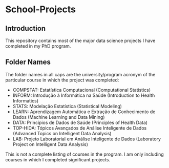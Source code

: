 # School-Projects

## Introduction

This repository contains most of the major data science projects I have completed in my PhD program. 

## Folder Names

The folder names in all caps are the university/program acronym of the particular course in which the project was completed:

- COMPSTAT: Estatística Computacional (Computational Statistics)
- INFORM: Introdução à Informática na Saúde (Introduction to Health Informatics)
- STATS: Modelação Estatística (Statistical Modeling)
- LEARN: Aprendizagem Automática e Extração de Conhecimento de Dados (Machine Learning and Data Mining)
- DATA: Princípios de Dados de Saúde (Principles of Health Data)
- TOP-HIDA: Tópicos Avançados de Análise Inteligente de Dados (Advanced Topics on Intelligent Data Analysis)
- LAB: Projeto Laboratorial em Análise Inteligente de Dados (Laboratory Project on Intelligent Data Analysis) 

This is not a complete listing of courses in the program. I am only including courses in which I completed significant projects.


